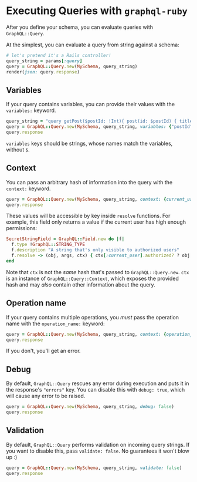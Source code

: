 # Executing Queries with `graphql-ruby`

After you define your schema, you can evaluate queries with `GraphQL::Query`.

At the simplest, you can evaluate a query from string against a schema:

```ruby
# let's pretend it's a Rails controller!
query_string = params[:query]
query = GraphQL::Query.new(MySchema, query_string)
render(json: query.response)
```

## Variables

If your query contains variables, you can provide their values with the `variables:` keyword.

```ruby
query_string = "query getPost($postId: !Int){ post(id: $postId) { title } }"
query = GraphQL::Query.new(MySchema, query_string, variables: {"postId" => 2})
query.response
```

`variables` keys should be strings, whose names match the variables, without `$`.

## Context

You can pass an arbitrary hash of information into the query with the `context:` keyword.

```ruby
query = GraphQL::Query.new(MySchema, query_string, context: {current_user: current_user})
query.response
```

These values will be accessible by key inside `resolve` functions. For example, this field only returns a value if the current user has high enough permissions:

```ruby
SecretStringField = GraphQL::Field.new do |f|
  f.type !GraphQL::STRING_TYPE
  f.description "A string that's only visible to authorized users"
  f.resolve -> (obj, args, ctx) { ctx[:current_user].authorized? ? obj.secret_string : nil }
end
```

Note that `ctx` is not the _same_ hash that's passed to `GraphQL::Query.new`. `ctx` is an instance of `GraphQL::Query::Context`, which exposes the provided hash and may _also_ contain other information about the query.

## Operation name

If your query contains multiple operations, you _must_ pass the operation name with the `operation_name:` keyword:

```ruby
query = GraphQL::Query.new(MySchema, query_string, context: {operation_name: "getPersonInfo"})
query.response
```

If you don't, you'll get an error.

## Debug

By default, `GraphQL::Query` rescues any error during execution and puts it in the response's `"errors"` key. You can disable this with `debug: true`, which will cause any error to be raised.

```ruby
query = GraphQL::Query.new(MySchema, query_string, debug: false)
query.response
```

## Validation

By default, `GraphQL::Query` performs validation on incoming query strings. If you want to disable this, pass `validate: false`. No guarantees it won't blow up :)

```ruby
query = GraphQL::Query.new(MySchema, query_string, validate: false)
query.response
```
